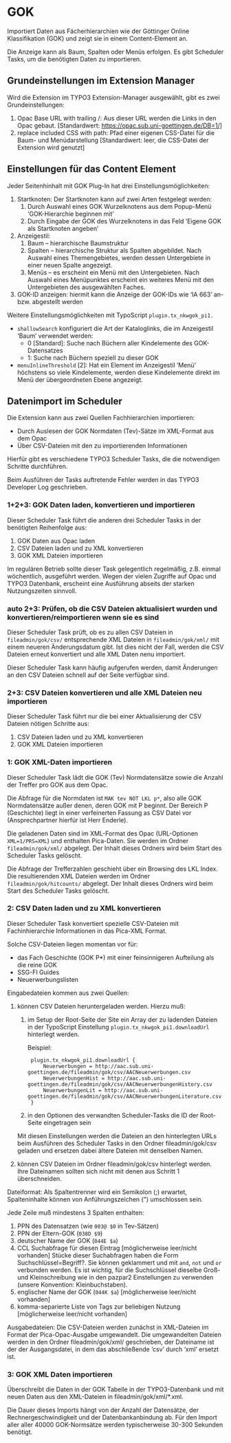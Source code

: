# GOK
Importiert Daten aus Fächerhierarchien wie der Göttinger Online
Klassifikation (GOK) und zeigt sie in einem Content-Element an.

Die Anzeige kann als Baum, Spalten oder Menüs erfolgen.
Es gibt Scheduler Tasks, um die benötigten Daten zu importieren.


## Grundeinstellungen im Extension Manager
Wird die Extension im TYPO3 Extension-Manager ausgewählt, gibt es zwei
Grundeinstellungen:

1. Opac Base URL with trailing /: Aus dieser URL werden die Links in den Opac
gebaut. [Standardwert: https://opac.sub.uni-goettingen.de/DB=1/]
2. replace included CSS with path: Pfad einer eigenen CSS-Datei für die Baum-
und Menüdarstellung [Standardwert: leer, die CSS-Datei der Extension wird genutzt]


## Einstellungen für das Content Element
Jeder Seitenhinhalt mit GOK Plug-In hat drei Einstellungsmöglichkeiten:

1. Startknoten: Der Startknoten kann auf zwei Arten festgelegt werden:
	1. Durch Auswahl eines GOK Wurzelknotens aus dem Popup-Menü ‘GOK-Hierarchie beginnen mit’
	2. Durch Eingabe der GOK des Wurzelknotens in das Feld ‘Eigene GOK als Startknoten angeben’
2. Anzeigestil:
	1. Baum – hierarchische Baumstruktur
	2. Spalten – hierarchische Struktur als Spalten abgebildet. Nach Auswahl eines
	Themengebietes, werden dessen Untergebiete in einer neuen Spalte angezeigt.
	3. Menüs – es erscheint ein Menü mit den Untergebieten. Nach Auswahl eines
	Menüpunktes erscheint ein weiteres Menü mit den Untergebieten des ausgewählten Faches.
3. GOK-ID anzeigen: hiermit kann die Anzeige der GOK-IDs wie ‘IA 663’ an- bzw. abgestellt werden

Weitere Einstellungsmöglichkeiten mit TypoScript `plugin.tx_nkwgok_pi1.`

* `shallowSearch` konfiguriert die Art der Kataloglinks, die im Anzeigestil ‘Baum’ verwendet werden:
	* 0 [Standard]: Suche nach Büchern aller Kindelemente des GOK-Datensatzes
	* 1: Suche nach Büchern speziell zu dieser GOK
* `menuInlineThreshold` [2]: Hat ein Element im Anzeigestil ‘Menü’ höchstens so viele Kindelemente, werden diese Kindelemente direkt im Menü der übergeordneten Ebene angezeigt.


## Datenimport im Scheduler
Die Extension kann aus zwei Quellen Fachhierarchien importieren:

* Durch Auslesen der GOK Normdaten (Tev)-Sätze im XML-Format aus dem Opac
* Über CSV-Dateien mit den zu importierenden Informationen

Hierfür gibt es verschiedene TYPO3 Scheduler Tasks, die die notwendigen
Schritte durchführen.

Beim Ausführen der Tasks auftretende Fehler werden in das TYPO3 Developer
Log geschrieben.


### 1+2+3: GOK Daten laden, konvertieren und importieren
Dieser Scheduler Task führt die anderen drei Scheduler Tasks in der benötigten
Reihenfolge aus:

1. GOK Daten aus Opac laden
2. CSV Dateien laden und zu XML konvertieren
3. GOK XML Dateien importieren

Im regulären Betrieb sollte dieser Task gelegentlich regelmäßig, z.B. einmal
wöchentlich, ausgeführt werden. Wegen der vielen Zugriffe auf Opac und TYPO3
Datenbank, erscheint eine Ausführung abseits der starken Nutzungszeiten sinnvoll.


### auto 2+3: Prüfen, ob die CSV Dateien aktualisiert wurden und konvertieren/reimportieren wenn sie es sind
Dieser Scheduler Task prüft, ob es zu allen CSV Dateien in `fileadmin/gok/csv/`
entsprechende XML Dateien in `fileadmin/gok/xml/` mit einem neueren Änderungsdatum
gibt. Ist dies nicht der Fall, werden die CSV Dateien erneut konvertiert und
alle XML Daten nenu importiert.

Dieser Scheduler Task kann häufig aufgerufen werden, damit Änderungen an den CSV
Dateien schnell auf der Seite verfügbar sind.


### 2+3: CSV Dateien konvertieren und alle XML Dateien neu importieren
Dieser Scheduler Task führt nur die bei einer Aktualisierung der CSV Dateien
nötigen Schritte aus:

1. CSV Dateien laden und zu XML konvertieren
2. GOK XML Dateien importieren


### 1: GOK XML-Daten importieren
Dieser Scheduler Task lädt die GOK (Tev) Normdatensätze sowie die Anzahl der
Treffer pro GOK aus dem Opac.

Die Abfrage für die Normdaten ist `MAK tev NOT LKL p*`, also alle GOK
Normdatensätze außer denen, deren GOK mit P beginnt. Der Bereich P (Geschichte)
liegt in einer verfeinerten Fassung as CSV Datei vor (Ansprechpartner hierfür
ist Herr Enderle).

Die geladenen Daten sind im XML-Format des Opac (URL-Optionen `XML=1/PRS=XML`)
und enthalten Pica-Daten. Sie werden im Ordner `fileadmin/gok/xml/` abgelegt. Der
Inhalt dieses Ordners wird beim Start des Scheduler Tasks gelöscht.

Die Abfrage der Trefferzahlen geschieht über ein Browsing des LKL Index. Die 
resultierenden XML Dateien werden im Ordner `fileadmin/gok/hitcounts/` abgelegt.
Der Inhalt dieses Ordners wird beim Start des Scheduler Tasks gelöscht.


### 2: CSV Daten laden und zu XML konvertieren
Dieser Scheduler Task konvertiert spezielle CSV-Dateien mit Fachinhierarchie
Informationen in das Pica-XML Format.

Solche CSV-Dateien liegen momentan vor für:

* das Fach Geschichte (GOK P*) mit einer feinsinnigeren Aufteilung als die reine GOK
* SSG-FI Guides
* Neuerwerbungslisten

Eingabedateien kommen aus zwei Quellen:

1. können CSV Dateien heruntergeladen werden. Hierzu muß:
	1. im Setup der Root-Seite der Site ein Array der zu ladenden Dateien in der
		TypoScript Einstellung `plugin.tx_nkwgok_pi1.downloadUrl` hinterlegt werden.

		Beispiel:

			plugin.tx_nkwgok_pi1.downloadUrl {
				Neuerwerbungen = http://aac.sub.uni-goettingen.de/fileadmin/gok/csv/AACNeuerwerbungen.csv
				NeuerwerbungenHist = http://aac.sub.uni-goettingen.de/fileadmin/gok/csv/AACNeuerwerbungenHistory.csv
				NeuerwerbungenLit = http://aac.sub.uni-goettingen.de/fileadmin/gok/csv/AACNeuerwerbungenLiterature.csv
			}
	2. in den Optionen des verwandten Scheduler-Tasks die ID der Root-Seite
		eingetragen sein

	Mit diesen Einstellungen werden die Dateien an den hinterlegten URLs beim
		Ausführen des Scheduler Tasks in den Ordner fileadmin/gok/csv geladen
		und ersetzen dabei ältere Dateien mit denselben Namen.
2. können CSV Dateien im Ordner fileadmin/gok/csv hinterlegt werden. Ihre Dateinamen
	sollten sich nicht mit denen aus Schritt 1 überschneiden.

Dateiformat: Als Spaltentrenner wird ein Semikolon (;) erwartet, Spalteninhalte
können von Anführungszeichen (") umschlossen sein.

Jede Zeile muß mindestens 3 Spalten enthalten:

1. PPN des Datensatzen (wie `003@ $0` in Tev-Sätzen)
2. PPN der Eltern-GOK (`038D $9`)
3. deutscher Name der GOK (`044E $a`)
4. CCL Suchabfrage für diesen Eintrag [möglicherweise leer/nicht vorhanden]
	Stücke dieser Suchabfragen haben die Form Suchschlüssel=Begriff?. Sie können
	geklammert und mit `and`, `not` und `or` verbunden werden. Es ist wichtig, für die
	Suchschlüssel dieselbe Groß- und Kleinschreibung wie in den pazpar2 Einstellungen
	zu verwenden (unsere Konvention: Kleinbuchstaben).
5. englischer Name der GOK (`044K $a`) [möglicherweise leer/nicht vorhanden]
6. komma-separierte Liste von Tags zur beliebigen Nutzung [möglicherweise leer/nicht vorhanden]

Ausgabedateien: Die CSV-Dateien werden zunächst in XML-Dateien im Format der
Pica-Opac-Ausgabe umgewandelt. Die umgewandelten Dateien werden in den Ordner
fileadmin/gok/xml/ geschrieben, der Dateiname ist der der Ausgangsdatei, in dem
das abschließende ‘csv’ durch ‘xml’ ersetzt ist.


### 3: GOK XML Daten importieren
Überschreibt die Daten in der GOK Tabelle in der TYPO3-Datenbank und
mit neuen Daten aus den XML-Dateien in fileadmin/gok/xml/*.xml.

Die Dauer dieses Imports hängt von der Anzahl der Datensätze, der
Rechnergeschwindigkeit und der Datenbankanbindung ab. Für den Import aller
aller 40000 GOK-Normsätze werden typischerweise 30-300 Sekunden benötigt.
